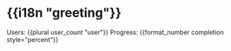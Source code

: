 # {{i18n "greeting"}}

Users: {{plural user_count "user"}}
Progress: {{format_number completion style="percent"}}